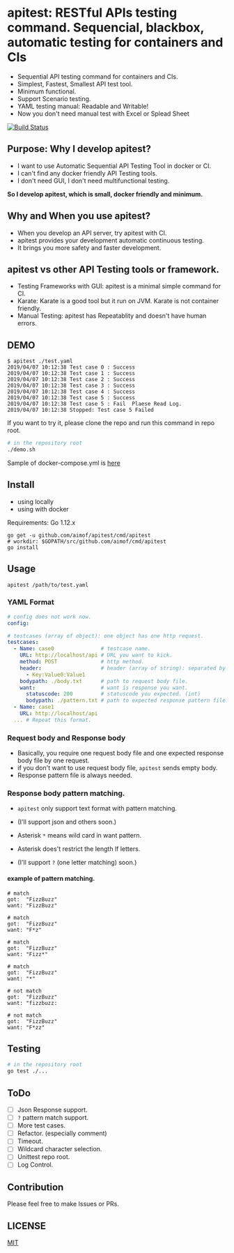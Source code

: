 # apitest: RESTful APIs testing command. Sequencial, blackbox, automatic testing for containers and CIs

* Sequential API testing command for containers and CIs.
* Simplest, Fastest, Smallest API test tool.
* Minimum functional.
* Support Scenario testing.
* YAML testing manual: Readable and Writable!
* Now you don't need manual test with Excel or Splead Sheet

[![Build Status](https://travis-ci.org/aimof/apitest.svg?branch=master)](https://travis-ci.org/aimof/apitest)

## Purpose: Why I develop apitest?

* I want to use Automatic Sequential API Testing Tool in docker or CI.
* I can't find any docker friendly API Testing tools.
* I don't need GUI, I don't need multifunctional testing.

__So I develop apitest, which is small, docker friendly and minimum.__

## Why and When you use apitest?

* When you develop an API server, try apitest with CI.
* apitest provides your development automatic continuous testing.
* It brings you more safety and faster development.

## apitest vs other API Testing tools or framework.

* Testing Frameworks with GUI: apitest is a minimal simple command for CI.
* Karate: Karate is a good tool but it run on JVM. Karate is not container friendly.
* Manual Testing: apitest has Repeatablity and doesn't have human errors.

## DEMO

```
$ apitest ./test.yaml
2019/04/07 10:12:38 Test case 0 : Success
2019/04/07 10:12:38 Test case 1 : Success
2019/04/07 10:12:38 Test case 2 : Success
2019/04/07 10:12:38 Test case 3 : Success
2019/04/07 10:12:38 Test case 4 : Success
2019/04/07 10:12:38 Test case 5 : Success
2019/04/07 10:12:38 Test case 5 : Fail  Plaese Read Log.
2019/04/07 10:12:38 Stopped: Test case 5 Failed
```

If you want to try it, please clone the repo and run this command in repo root.

```sh
# in the repository root
./demo.sh
```

Sample of docker-compose.yml is [here](./demo/docker-compose.yml)

## Install

* using locally
* using with docker

Requirements: Go 1.12.x

```
go get -u github.com/aimof/apitest/cmd/apitest
# workdir: $GOPATH/src/github.com/aimof/cmd/apitest
go install
```

## Usage

```
apitest /path/to/test.yaml
```

### YAML Format

```yaml
# config does not work now.
config:

# testcases (array of object): one object has one http request.
testcases:
  - Name: case0               # testcase name.
    URL: http://localhost/api # URL you want to kick.
    method: POST              # http method.
    header:                   # header (array of string): separated by collon.
      - Key:Value0:Value1
    bodypath: ./body.txt      # path to request body file.
    want:                     # want is response you want.
      statuscode: 200         # statuscode you expected. (int)
      bodypath: ./pattern.txt # path to expected response pattern file. Read below.
  - Name: case1
    URL: http://localhost/api
  ... # Repeat this format.
```

### Request body and Response body

* Basically, you require one request body file and one expected response body file by one request.
* if you don't want to use request body file, `apitest` sends empty body.
* Response pattern file is always needed.

### Response body pattern matching.

* `apitest` only support text format with pattern matching.
* (I'll support json and others soon.)

* Asterisk `*` means wild card in want pattern.
* Asterisk does't restrict the length lf letters.
* (I'll support `?` (one letter matching) soon.)

#### example of pattern matching.

```
# match
got:  "FizzBuzz"
want: "FizzBuzz"

# match
got:  "FizzBuzz"
want: "F*z"

# match
got:  "FizzBuzz"
want: "Fizz*"

# match
got:  "FizzBuzz"
want: "*"

# not match
got:  "FizzBuzz"
want: "fizzbuzz:

# not match
got:  "FizzBuzz"
want: "F*zz"
```

## Testing

```sh
# in the repository root
go test ./...
```

## ToDo

* [ ] Json Response support.
* [ ] `?` pattern match support.
* [ ] More test cases.
* [ ] Refactor. (especially comment)
* [ ] Timeout.
* [ ] Wildcard character selection.
* [ ] Unittest repo root.
* [ ] Log Control.

## Contribution

Please feel free to make Issues or PRs.

## LICENSE

[MIT](./LICENSE)
